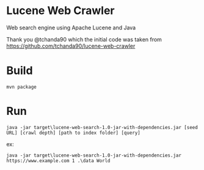 # Lucene Web Crawler

Web search engine using Apache Lucene and Java

Thank you @tchanda90 which the initial code was taken from https://github.com/tchanda90/lucene-web-crawler

# Build

```
mvn package
```

# Run

```
java -jar target\lucene-web-search-1.0-jar-with-dependencies.jar [seed URL] [crawl depth] [path to index folder] [query]
```

ex:

```
java -jar target\lucene-web-search-1.0-jar-with-dependencies.jar https://www.example.com 1 .\data World
```
